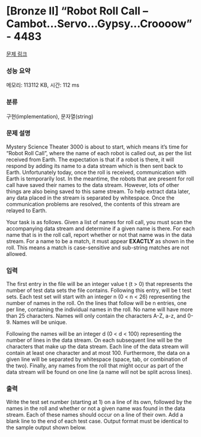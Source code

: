 # [Bronze II] “Robot Roll Call – Cambot...Servo...Gypsy...Croooow” - 4483 

[문제 링크](https://www.acmicpc.net/problem/4483) 

### 성능 요약

메모리: 113112 KB, 시간: 112 ms

### 분류

구현(implementation), 문자열(string)

### 문제 설명

<p>Mystery Science Theater 3000 is about to start, which means it’s time for “Robot Roll Call”, where the name of each robot is called out, as per the list received from Earth. The expectation is that if a robot is there, it will respond by adding its name to a data stream which is then sent back to Earth. Unfortunately today, once the roll is received, communication with Earth is temporarily lost. In the meantime, the robots that are present for roll call have saved their names to the data stream. However, lots of other things are also being saved to this same stream. To help extract data later, any data placed in the stream is separated by whitespace. Once the communication problems are resolved, the contents of this stream are relayed to Earth.</p>

<p>Your task is as follows. Given a list of names for roll call, you must scan the accompanying data stream and determine if a given name is there. For each name that is in the roll call, report whether or not that name was in the data stream. For a name to be a match, it must appear <strong>EXACTLY</strong> as shown in the roll. This means a match is case-sensitive and sub-string matches are not allowed.</p>

### 입력 

 <p>The first entry in the file will be an integer value t (t > 0) that represents the number of test data sets the file contains. Following this entry, will be t test sets. Each test set will start with an integer n (0 < n < 26) representing the number of names in the roll. On the lines that follow will be n entries, one per line, containing the individual names in the roll. No name will have more than 25 characters. Names will only contain the characters A-Z, a-z, and 0-9. Names will be unique.</p>

<p>Following the names will be an integer d (0 < d < 100) representing the number of lines in the data stream. On each subsequent line will be the characters that make up the data stream. Each line of the data stream will contain at least one character and at most 100. Furthermore, the data on a given line will be separated by whitespace (space, tab, or combination of the two). Finally, any names from the roll that might occur as part of the data stream will be found on one line (a name will not be split across lines).</p>

### 출력 

 <p>Write the test set number (starting at 1) on a line of its own, followed by the names in the roll and whether or not a given name was found in the data stream. Each of these names should occur on a line of their own. Add a blank line to the end of each test case. Output format must be identical to the sample output shown below.</p>

